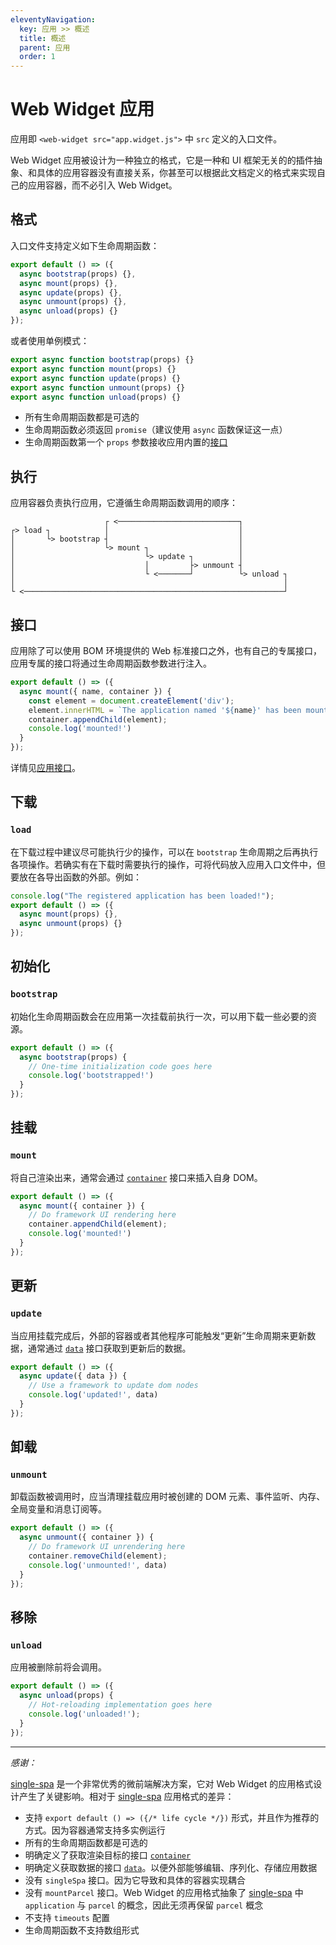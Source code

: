 ```yaml
---
eleventyNavigation:
  key: 应用 >> 概述
  title: 概述
  parent: 应用
  order: 1
---
```


# Web Widget 应用

应用即 `<web-widget src="app.widget.js">` 中 `src` 定义的入口文件。

Web Widget 应用被设计为一种独立的格式，它是一种和 UI 框架无关的的插件抽象、和具体的应用容器没有直接关系，你甚至可以根据此文档定义的格式来实现自己的应用容器，而不必引入 Web Widget。

## 格式

入口文件支持定义如下生命周期函数：

```js
export default () => ({
  async bootstrap(props) {},
  async mount(props) {},
  async update(props) {},
  async unmount(props) {},
  async unload(props) {}
});
```

或者使用单例模式：

```js
export async function bootstrap(props) {}
export async function mount(props) {}
export async function update(props) {}
export async function unmount(props) {}
export async function unload(props) {}
```

* 所有生命周期函数都是可选的
* 生命周期函数必须返回 `promise`（建议使用 `async` 函数保证这一点）
* 生命周期函数第一个 `props` 参数接收应用内置的[接口](./interface.md)

## 执行

应用容器负责执行应用，它遵循生命周期函数调用的顺序：

```
                     ┌ <───────────────────────────┐
┌> load ┐            │                             │
│       └> bootstrap ┤                             │
│                    └> mount ┐                    │
│                             └> update ┐          │
│                             │         ├> unmount ┤
│                             └ <───────┘          └> unload ┐
│                                                            │
└ <──────────────────────────────────────────────────────────┘
```

## 接口

应用除了可以使用 BOM 环境提供的 Web 标准接口之外，也有自己的专属接口，应用专属的接口将通过生命周期函数参数进行注入。

```js
export default () => ({
  async mount({ name, container }) {
    const element = document.createElement('div');
    element.innerHTML = `The application named '${name}' has been mounted`;
    container.appendChild(element);
    console.log('mounted!')
  }
});
```

详情见[应用接口](./interface.md)。

## 下载

### `load`

在下载过程中建议尽可能执行少的操作，可以在 `bootstrap` 生命周期之后再执行各项操作。若确实有在下载时需要执行的操作，可将代码放入应用入口文件中，但要放在各导出函数的外部。例如：

```js
console.log("The registered application has been loaded!");
export default () => ({
  async mount(props) {},
  async unmount(props) {}
});
```

## 初始化

### `bootstrap`

初始化生命周期函数会在应用第一次挂载前执行一次，可以用下载一些必要的资源。

```js
export default () => ({
  async bootstrap(props) {
    // One-time initialization code goes here
    console.log('bootstrapped!')
  }
});
```

## 挂载

### `mount`

将自己渲染出来，通常会通过 [`container`](./interface.md#container) 接口来插入自身 DOM。

```js
export default () => ({
  async mount({ container }) {
    // Do framework UI rendering here
    container.appendChild(element);
    console.log('mounted!')
  }
});
```

## 更新

### `update`

当应用挂载完成后，外部的容器或者其他程序可能触发“更新”生命周期来更新数据，通常通过 [`data`](./interface.md#data) 接口获取到更新后的数据。

```js
export default () => ({
  async update({ data }) {
    // Use a framework to update dom nodes
    console.log('updated!', data)
  }
});
```

## 卸载

### `unmount`

卸载函数被调用时，应当清理挂载应用时被创建的 DOM 元素、事件监听、内存、全局变量和消息订阅等。

```js
export default () => ({
  async unmount({ container }) {
    // Do framework UI unrendering here
    container.removeChild(element);
    console.log('unmounted!', data)
  }
});
```

## 移除

### `unload`

应用被删除前将会调用。

```js
export default () => ({
  async unload(props) {
    // Hot-reloading implementation goes here
    console.log('unloaded!');
  }
});
```

----------

*感谢：*

[single-spa](https://single-spa.js.org/) 是一个非常优秀的微前端解决方案，它对 Web Widget 的应用格式设计产生了关键影响。相对于 [single-spa](https://single-spa.js.org/) 应用格式的差异：

* 支持 `export default () => ({/* life cycle */})` 形式，并且作为推荐的方式。因为容器通常支持多实例运行
* 所有的生命周期函数都是可选的
* 明确定义了获取渲染目标的接口 [`container`](./interface.md#container)
* 明确定义获取数据的接口 [`data`](./interface.md#data)。以便外部能够编辑、序列化、存储应用数据
* 没有 `singleSpa` 接口。因为它导致和具体的容器实现耦合
* 没有 `mountParcel` 接口。Web Widget 的应用格式抽象了 [single-spa](https://single-spa.js.org/) 中 `application` 与 `parcel` 的概念，因此无须再保留 `parcel` 概念
* 不支持 `timeouts` 配置
* 生命周期函数不支持数组形式
